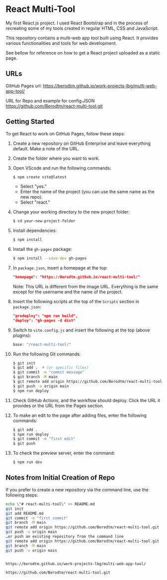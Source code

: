 # React Multi-Tool

My first React.js project. I used React Bootstrap and in the process of recreating some of my tools created in regular HTML, CSS and JavaScript. 

This repository contains a multi-web app tool built using React. It provides various functionalities and tools for web development.

See bellow for reference on how to get a React project uploaded as a static page. 

## URLs
GitHub Pages url:
https://berodtm.github.io/work-projects-lbg/multi-web-app-tool/

URL for Repo and example for config.JSON
https://github.com/Berodtm/react-multi-tool.git

## Getting Started

To get React to work on GitHub Pages, follow these steps:

1. Create a new repository on GitHub Enterprise and leave everything default. Make a note of the URL.
2. Create the folder where you want to work.
3. Open VScode and run the following commands:
    ```bash
    $ npm create vite@latest
    ```
    - Select "yes."
    - Enter the name of the project (you can use the same name as the new repo).
    - Select "react."
4. Change your working directory to the new project folder:
    ```bash
    $ cd your-new-project-folder
    ```
5. Install dependencies:
    ```bash
    $ npm install
    ```
6. Install the `gh-pages` package:
    ```bash
    $ npm install --save-dev gh-pages
    ```
7. In `package.json`, insert a homepage at the top:
    ```json
    "homepage": "https://Berodtm.github.io/react-multi-tool/"
    ```
    Note: This URL is different from the image URL. Everything is the same except for the username and the name of the project.
8. Insert the following scripts at the top of the `Scripts` section in `package.json`:
    ```json
    "predeploy": "npm run build",
    "deploy": "gh-pages -d dist"
    ```
9. Switch to `vite.config.js` and insert the following at the top (above plugins):
    ```javascript
    base: "/react-multi-tool/"
    ```
10. Run the following Git commands:
    ```bash
    $ git init
    $ git add .  # (or specific files)
    $ git commit -m "commit message"
    $ git branch -M main
    $ git remote add origin https://github.com/Berodtm/react-multi-tool.git  # Use your repo link from the start, not the homepage.io link
    $ git push -u origin main
    $ npm run deploy
    ```
11. Check GitHub Actions, and the workflow should deploy. Click the URL it provides or the URL from the Pages section.

12. To make an edit to the page after adding files, enter the following commands:
    ```bash
    $ git add .
    $ npm run deploy
    $ git commit -m "first edit"
    $ git push
    ```

13. To check the preview server, enter the command:
    ```bash
    $ npm run dev
    ```

## Notes from Initial Creation of Repo

If you prefer to create a new repository via the command line, use the following steps:
```bash
echo \"# react-multi-tool\" >> README.md
git init
git add README.md
git commit -m "first commit"
git branch -M main
git remote add origin https://github.com/Berodtm/react-multi-tool.git
git push -u origin main
…or push an existing repository from the command line
git remote add origin https://github.com/Berodtm/react-multi-tool.git
git branch -M main
git push -u origin main


https://berodtm.github.io/work-projects-lbg/multi-web-app-tool/

https://github.com/Berodtm/react-multi-tool.git

